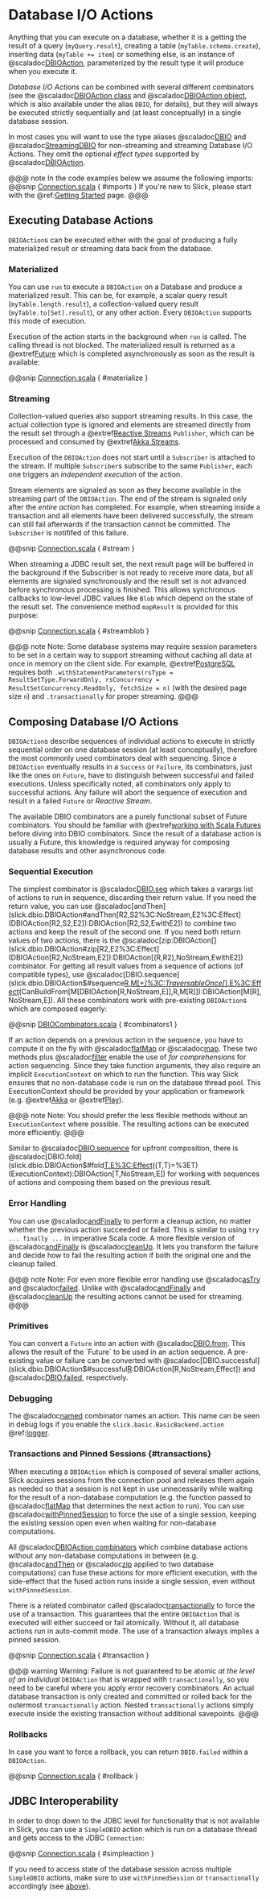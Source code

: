 Database I/O Actions
====================

Anything that you can execute on a database, whether it is a getting the result of a query
(`myQuery.result`), creating a table (`myTable.schema.create`), inserting data
(`myTable += item`) or something else, is an instance of
@scaladoc[DBIOAction](slick.dbio.DBIOAction), parameterized by the result type it will produce when you execute it.

*Database I/O Actions* can be combined with several different combinators (see the
@scaladoc[DBIOAction class](slick.dbio.DBIOAction) and @scaladoc[DBIOAction object](slick.dbio.DBIOAction$), which is also
available under the alias `DBIO`, for details), but they will always be executed strictly sequentially and (at least
conceptually) in a single database session.

In most cases you will want to use the type aliases @scaladoc[DBIO](slick.dbio.package#DBIO[+R]:DBIO[R])
and @scaladoc[StreamingDBIO](slick.dbio.package#StreamingDBIO[+R,+T]:StreamingDBIO[R,T]) for non-streaming and
streaming Database I/O Actions. They omit the optional *effect types* supported by @scaladoc[DBIOAction](slick.dbio.DBIOAction).

@@@ note
In the code examples below we assume the following imports:
@@snip [Connection.scala](../code/Connection.scala) { #imports }
If you're new to Slick, please start with the  @ref:[Getting Started](gettingstarted.md) page.
@@@

Executing Database Actions
------------------------------

`DBIOAction`s can be executed either with the goal of producing a fully materialized result or streaming
data back from the database.

### Materialized

You can use `run` to execute a `DBIOAction` on a Database and produce a materialized result. This can
be, for example, a scalar query result (`myTable.length.result`), a collection-valued query
result (`myTable.to[Set].result`), or any other action. Every `DBIOAction` supports this mode of
execution.

Execution of the action starts in the background when `run` is called. The calling thread is not blocked. The
materialized result is returned as a @extref[Future](scala-futures:) which is completed asynchronously as soon as the result
is available:

@@snip [Connection.scala](../code/Connection.scala) { #materialize }

### Streaming

Collection-valued queries also support streaming results. In this case, the actual collection type
is ignored and elements are streamed directly from the result set through a @extref[Reactive Streams](reactive-streams:)
`Publisher`, which can be processed and consumed by @extref[Akka Streams](akka-streams:).

Execution of the `DBIOAction` does not start until a `Subscriber` is attached to the stream. If multiple
`Subscriber`s subscribe to the same `Publisher`, each one triggers an *independent execution* of the
action.

Stream elements are signaled as soon as they become available in the streaming part of the `DBIOAction`. The end of
the stream is signaled only after the *entire action* has completed. For example, when streaming inside a transaction
and all elements have been delivered successfully, the stream can still fail afterwards if the transaction cannot be
committed. The `Subscriber` is notififed of this failure.

@@snip [Connection.scala](../code/Connection.scala) { #stream }

When streaming a JDBC result set, the next result page will be buffered in the background if the
Subscriber is not ready to receive more data, but all elements are signaled synchronously and the
result set is not advanced before synchronous processing is finished. This allows synchronous
callbacks to low-level JDBC values like `Blob` which depend on the state of the result set. The
convenience method `mapResult` is provided for this purpose:

@@snip [Connection.scala](../code/Connection.scala) { #streamblob }

@@@ note
Note: Some database systems may require session parameters to be set in a certain way to support streaming without
caching all data at once in memory on the client side. For example, @extref[PostgreSQL](postgresql:) requires both
`.withStatementParameters(rsType = ResultSetType.ForwardOnly, rsConcurrency = ResultSetConcurrency.ReadOnly, fetchSize = n)`
(with the desired page size `n`) and `.transactionally` for proper streaming.
@@@

Composing Database I/O Actions
------------------------------

`DBIOAction`s describe sequences of individual actions to execute in strictly sequential order on
one database session (at least conceptually), therefore the most commonly used combinators deal with
sequencing. Since a `DBIOAction` eventually results in a `Success` or `Failure`, its combinators,
just like the ones on `Future`, have to distinguish between successful and failed executions. Unless
specifically noted, all combinators only apply to successful actions. Any failure will abort the
sequence of execution and result in a failed `Future` or *Reactive Stream*.

The available DBIO combinators are a purely functional subset of Future combinators. You should be
familiar with @extref[working with Scala Futures](scala-futures:) before diving into DBIO combinators. Since the
result of a database action is usually a Future, this knowledge is required anyway for composing database
results and other asynchronous code.

### Sequential Execution

The simplest combinator is @scaladoc[DBIO.seq](slick.dbio.DBIOAction$#seq[E%3C:Effect](DBIOAction[_,NoStream,E]*):DBIOAction[Unit,NoStream,E])
which takes a varargs list of actions to run in sequence, discarding their return value. If you
need the return value, you can use @scaladoc[andThen](slick.dbio.DBIOAction#andThen[R2,S2%3C:NoStream,E2%3C:Effect](DBIOAction[R2,S2,E2]):DBIOAction[R2,S2,EwithE2])
to combine two actions and keep the result of the second one. If you need both return values of two
actions, there is the @scaladoc[zip:DBIOAction[](slick.dbio.DBIOAction#zip[R2,E2%3C:Effect](DBIOAction[R2,NoStream,E2]):DBIOAction[(R,R2),NoStream,EwithE2])
combinator. For getting all result values from a sequence of actions (of compatible types), use
@scaladoc[DBIO.sequence](slick.dbio.DBIOAction$#sequence[R,M[+_]%3C:TraversableOnce[_],E%3C:Effect](M[DBIOAction[R,NoStream,E]])(CanBuildFrom[M[DBIOAction[R,NoStream,E]],R,M[R]]):DBIOAction[M[R],NoStream,E]).
All these combinators work with pre-existing `DBIOAction`s which are composed eagerly:

@@snip [DBIOCombinators.scala](../code/DBIOCombinators.scala) { #combinators1 }

If an action depends on a previous action in the sequence, you have to compute it on the fly with
@scaladoc[flatMap](slick.dbio.DBIOAction#flatMap[R2,S2%3C:NoStream,E2%3C:Effect]((R)=%3EDBIOAction[R2,S2,E2])(ExecutionContext):DBIOAction[R2,S2,EwithE2])
or @scaladoc[map](slick.dbio.DBIOAction#map[R2]((R)=%3ER2)(ExecutionContext):DBIOAction[R2,NoStream,E]).
These two methods plus @scaladoc[filter](slick.dbio.DBIOAction#filter((R)=%3EBoolean)(ExecutionContext):DBIOAction[R,NoStream,E])
enable the use of *for comprehensions* for action sequencing. Since they take function
arguments, they also require an implicit `ExecutionContext` on which to run the function. This
way Slick ensures that no non-database code is run on the database thread pool. This ExecutionContext should be
provided by your application or framework (e.g. @extref[Akka](akka:) or @extref[Play](play:)).

@@@ note
Note: You should prefer the less flexible methods without an `ExecutionContext` where possible. The
resulting actions can be executed more efficiently.
@@@

Similar to @scaladoc[DBIO.sequence](slick.dbio.DBIOAction$#sequence[R,M[+_]%3C:TraversableOnce[_],E%3C:Effect](M[DBIOAction[R,NoStream,E]])(CanBuildFrom[M[DBIOAction[R,NoStream,E]],R,M[R]]):DBIOAction[M[R],NoStream,E])
for upfront composition, there is @scaladoc[DBIO.fold](slick.dbio.DBIOAction$#fold[T,E%3C:Effect](Seq[DBIOAction[T,NoStream,E]],T)((T,T)=%3ET)(ExecutionContext):DBIOAction[T,NoStream,E])
for working with sequences of actions and composing them based on the previous result.

### Error Handling

You can use @scaladoc[andFinally](slick.dbio.DBIOAction#andFinally[E2%3C:Effect](DBIOAction[_,NoStream,E2]):DBIOAction[R,S,EwithE2])
to perform a cleanup action, no matter whether the previous action succeeded or failed. This is similar to using
`try ... finally ...` in imperative Scala code. A more flexible version of
@scaladoc[andFinally](slick.dbio.DBIOAction#andFinally[E2%3C:Effect](DBIOAction[_,NoStream,E2]):DBIOAction[R,S,EwithE2])
is @scaladoc[cleanUp](slick.dbio.DBIOAction#cleanUp[E2%3C:Effect]((Option[Throwable])=%3EDBIOAction[_,NoStream,E2],Boolean)(ExecutionContext):DBIOAction[R,S,EwithE2]).
It lets you transform the failure and decide how to fail the resulting action if both the original
one and the cleanup failed.

@@@ note Note: For even more flexible error handling use
@scaladoc[asTry](slick.dbio.DBIOAction#asTry:DBIOAction[Try[R],NoStream,E])
and @scaladoc[failed](slick.dbio.DBIOAction#failed:DBIOAction[Throwable,NoStream,E]). Unlike with
@scaladoc[andFinally](slick.dbio.DBIOAction#andFinally[E2%3C:Effect](DBIOAction[_,NoStream,E2]):DBIOAction[R,S,EwithE2])
and @scaladoc[cleanUp](slick.dbio.DBIOAction#cleanUp[E2%3C:Effect]((Option[Throwable])=%3EDBIOAction[_,NoStream,E2],Boolean)(ExecutionContext):DBIOAction[R,S,EwithE2])
the resulting actions cannot be used for streaming. @@@

### Primitives

You can convert a `Future` into an action with @scaladoc[DBIO.from](slick.dbio.DBIOAction$#from[R](Future[R]):DBIOAction[R,NoStream,Effect]).
This allows the result of the `Future` to be used in an action sequence. A pre-existing value or
failure can be converted with @scaladoc[DBIO.successful](slick.dbio.DBIOAction$#successful[R](R):DBIOAction[R,NoStream,Effect])
and @scaladoc[DBIO.failed](slick.dbio.DBIOAction$#failed(Throwable):DBIOAction[Nothing,NoStream,Effect]), respectively.

### Debugging

The @scaladoc[named](slick.dbio.DBIOAction#named(String):DBIOAction[R,S,E]) combinator names an
action. This name can be seen in debug logs if you enable the `slick.basic.BasicBackend.action`  @ref:[logger](config.md#logging).

### Transactions and Pinned Sessions {#transactions}

When executing a `DBIOAction` which is composed of several smaller actions, Slick acquires sessions from the connection
pool and releases them again as needed so that a session is not kept in use unnecessarily while waiting for the result
of a non-database computation (e.g. the function passed to
@scaladoc[flatMap](slick.dbio.DBIOAction#flatMap[R2,S2%3C:NoStream,E2%3C:Effect]((R)=%3EDBIOAction[R2,S2,E2])(ExecutionContext):DBIOAction[R2,S2,EwithE2])
that determines the next action to run). You can use
@scaladoc[withPinnedSession](slick.dbio.DBIOAction#withPinnedSession:DBIOAction[R,S,E]) to force the use of a single
session, keeping the existing session open even when waiting for non-database computations.

All @scaladoc[DBIOAction combinators](slick.dbio.DBIOAction) which combine database actions without any non-database
computations in between (e.g.
@scaladoc[andThen](slick.dbio.DBIOAction#andThen[R2,S2%3C:NoStream,E2%3C:Effect](DBIOAction[R2,S2,E2]):DBIOAction[R2,S2,EwithE2])
or
@scaladoc[zip](slick.dbio.DBIOAction#zip[R2,E2%3C:Effect](DBIOAction[R2,NoStream,E2]):DBIOAction[(R,R2),NoStream,EwithE2])
applied to two database computations) can fuse these actions for more efficient execution, with the side-effect that
the fused action runs inside a single session, even without `withPinnedSession`.

There is a related combinator called
@scaladoc[transactionally](slick.jdbc.JdbcActionComponent$JdbcActionExtensionMethods#transactionally:DBIOAction[R,S,EwithTransactional])
to force the use of a transaction. This guarantees that the entire `DBIOAction` that is executed will
either succeed or fail atomically. Without it, all database actions run in auto-commit mode. The use of a transaction
always implies a pinned session.

@@snip [Connection.scala](../code/Connection.scala) { #transaction }

@@@ warning
Warning: Failure is not guaranteed to be atomic *at the level of an individual* `DBIOAction` that is wrapped with
`transactionally`, so you need to be careful where you apply error recovery combinators. An actual database
transaction is only created and committed or rolled back for the outermost `transactionally` action. Nested
`transactionally` actions simply execute inside the existing transaction without additional savepoints.
@@@

### Rollbacks

In case you want to force a rollback, you can return `DBIO.failed` within a `DBIOAction`.

@@snip [Connection.scala](../code/Connection.scala) { #rollback }

JDBC Interoperability
---------------------

In order to drop down to the JDBC level for functionality that is not available in Slick, you can
use a `SimpleDBIO` action which is run on a database thread and gets access to the JDBC `Connection`:

@@snip [Connection.scala](../code/Connection.scala) { #simpleaction }

If you need to access state of the database session across multiple `SimpleDBIO` actions, make sure to
use `withPinnedSession` or `transactionally` accordingly (see [above](#transactions)).
